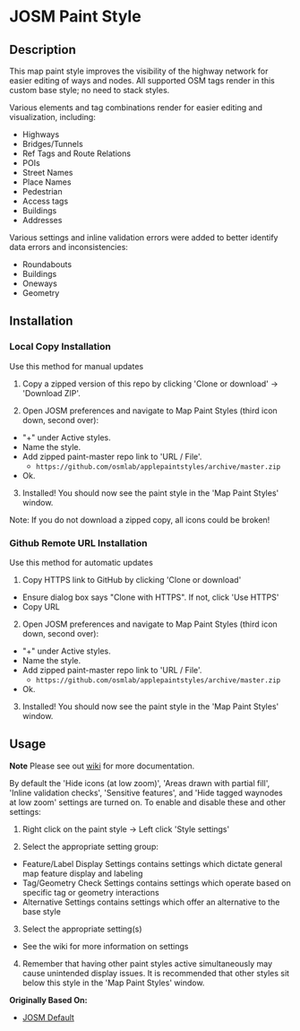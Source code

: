 # JOSM Paint Style

## Description

This map paint style improves the visibility of the highway network for easier editing of ways and nodes. All supported OSM tags render in this custom base style; no need to stack styles. 

Various elements and tag combinations render for easier editing and visualization, including:
- Highways
- Bridges/Tunnels
- Ref Tags and Route Relations
- POIs
- Street Names
- Place Names
- Pedestrian
- Access tags
- Buildings
- Addresses

Various settings and inline validation errors were added to better identify data errors and inconsistencies:
- Roundabouts
- Buildings
- Oneways
- Geometry

## Installation

### Local Copy Installation
Use this method for manual updates

1. Copy a zipped version of this repo by clicking 'Clone or download' -> 'Download ZIP'.

2. Open JOSM preferences and navigate to Map Paint Styles (third icon down, second over):
  - "+" under Active styles.
  - Name the style.
  - Add zipped paint-master repo link to 'URL / File'. 
      - ```https://github.com/osmlab/applepaintstyles/archive/master.zip```
  - Ok.

3. Installed! You should now see the paint style in the 'Map Paint Styles' window.

Note: If you do not download a zipped copy, all icons could be broken! 

### Github Remote URL Installation
Use this method for automatic updates

1. Copy HTTPS link to GitHub by clicking 'Clone or download'
  - Ensure dialog box says "Clone with HTTPS". If not, click 'Use HTTPS'
  - Copy URL

2. Open JOSM preferences and navigate to Map Paint Styles (third icon down, second over):
  - "+" under Active styles.
  - Name the style.
  - Add zipped paint-master repo link to 'URL / File'.
      - ```https://github.com/osmlab/applepaintstyles/archive/master.zip```
  - Ok.

3. Installed! You should now see the paint style in the 'Map Paint Styles' window.

## Usage

**Note** Please see out [wiki](https://github.com/osmlab/applepaintstyles/wiki/JOSM-MapCSS-Paint-Style-Wiki) for more documentation.

By default the 'Hide icons (at low zoom)', 'Areas drawn with partial fill', 'Inline validation checks', 'Sensitive features', and 'Hide tagged waynodes at low zoom' settings are turned on. To enable and disable these and other settings: 
1. Right click on the paint style -> Left click 'Style settings'

2. Select the appropriate setting group:
  - Feature/Label Display Settings contains settings which dictate general map feature display and labeling
  - Tag/Geometry Check Settings contains settings which operate based on specific tag or geometry interactions
  - Alternative Settings contains settings which offer an alternative to the base style

3. Select the appropriate setting(s)
  - See the wiki for more information on settings

4. Remember that having other paint styles active simultaneously may cause unintended display issues. It is recommended that other styles sit below this style in the 'Map Paint Styles' window.

**Originally Based On:**

* [JOSM Default](https://josm.openstreetmap.de/wiki/Styles)